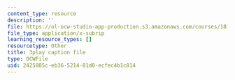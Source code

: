 ```yaml
---
content_type: resource
description: ''
file: https://ol-ocw-studio-app-production.s3.amazonaws.com/courses/18-01sc-single-variable-calculus-fall-2010/2425885ceb36521481d0ecfec4b1c814_kCPVBl953eY.vtt
file_type: application/x-subrip
learning_resource_types: []
resourcetype: Other
title: 3play caption file
type: OCWFile
uid: 2425885c-eb36-5214-81d0-ecfec4b1c814
---
```

